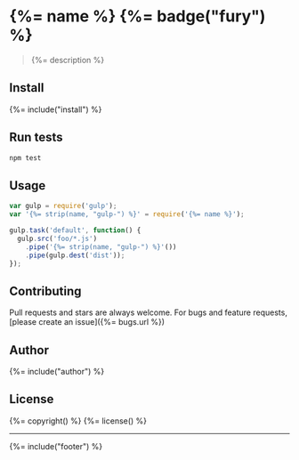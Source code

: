 # {%= name %} {%= badge("fury") %}

> {%= description %}

## Install
{%= include("install") %}

## Run tests

```bash
npm test
```

## Usage

```js
var gulp = require('gulp');
var '{%= strip(name, "gulp-") %}' = require('{%= name %}');

gulp.task('default', function() {
  gulp.src('foo/*.js')
    .pipe('{%= strip(name, "gulp-") %}'())
    .pipe(gulp.dest('dist'));
});
```

## Contributing
Pull requests and stars are always welcome. For bugs and feature requests, [please create an issue]({%= bugs.url %})

## Author
{%= include("author") %}

## License
{%= copyright() %}
{%= license() %}

***

{%= include("footer") %}
